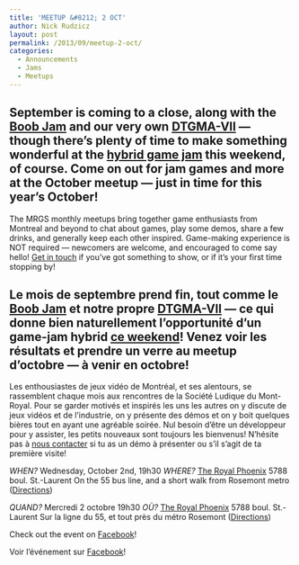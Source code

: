 ```yaml
---
title: 'MEETUP &#8212; 2 OCT'
author: Nick Rudzicz
layout: post
permalink: /2013/09/meetup-2-oct/
categories:
  - Announcements
  - Jams
  - Meetups
---
```



September is coming to a close, along with the [Boob Jam](http://theboobjam.com/why) and our very own [DTGMA-VII](http://oldforum.mrgs.ca/index.php/topic,115.0.html) &#8212; though there&#8217;s plenty of time to make something wonderful at the [hybrid game jam](https://www.facebook.com/events/421725314606583/) this weekend, of course. Come on out for jam games and more at the October meetup &#8212; just in time for this year&#8217;s October!
---
The MRGS monthly meetups bring together game enthusiasts from Montreal and beyond to chat about games, play some demos, share a few drinks, and generally keep each other inspired. Game-making experience is NOT required &#8212; newcomers are welcome, and encouraged to come say hello!
[Get in touch](mailto:bakedgoods@mrgs.ca) if you&#8217;ve got something to show, or if it&#8217;s your first time stopping by!



Le mois de septembre prend fin, tout comme le [Boob Jam](http://theboobjam.com/why) et notre propre [DTGMA-VII](http://oldforum.mrgs.ca/index.php/topic,115.0.html) &#8212; ce qui donne bien naturellement l&#8217;opportunit&eacute; d&#8217;un game-jam hybrid [ce weekend](https://www.facebook.com/events/421725314606583/)! Venez voir les r&eacute;sultats et prendre un verre au meetup d&#8217;octobre &#8212; &agrave; venir en octobre!
---
Les enthousiastes de jeux vid&eacute;o de Montr&eacute;al, et ses alentours, se rassemblent chaque mois aux rencontres de la Soci&eacute;t&eacute; Ludique du Mont-Royal. Pour se garder motiv&eacute;s et inspir&eacute;s les uns les autres on y discute de jeux vid&eacute;os et de l&#8217;industrie, on y pr&eacute;sente des d&eacute;mos et on y boit quelques bi&egrave;res tout en ayant une agr&eacute;able soir&eacute;e. Nul besoin d&#8217;&ecirc;tre un d&eacute;veloppeur pour y assister, les petits nouveaux sont toujours les bienvenus!
N&#8217;h&eacute;site pas &agrave; [nous contacter](mailto:bakedgoods@mrgs.ca) si tu as un d&eacute;mo &agrave; pr&eacute;senter ou s&#8217;il s&#8217;agit de ta premi&egrave;re visite!



*WHEN?*
 Wednesday, October 2nd, 19h30
*WHERE?*
 [The Royal Phoenix](http://royalphoenixbar.com/)
 5788 boul. St.-Laurent
 On the 55 bus line, and a short walk from Rosemont metro
 ([Directions](https://maps.google.com/maps?q=the+royal+phoenix))



*QUAND?*
 Mercredi 2 octobre 19h30
*OÙ?*
 [The Royal Phoenix](http://royalphoenixbar.com/)
 5788 boul. St.-Laurent
 Sur la ligne du 55, et tout pr&egrave;s du m&eacute;tro Rosemont
 ([Directions](https://maps.google.com/maps?q=the+royal+phoenix))
 



Check out the event on [Facebook](https://www.facebook.com/events/547227655331491)!









Voir l&#8217;événement sur [Facebook](https://www.facebook.com/events/547227655331491)!








 
 
